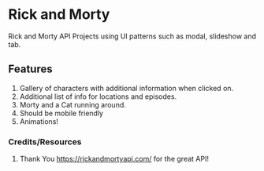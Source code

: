 <!-- Headings -->
# Rick and Morty
Rick and Morty API Projects using UI patterns such as modal, slideshow and tab.

## Features
1. Gallery of characters with additional information when clicked on.
2. Additional list of info for locations and episodes.
3. Morty and a Cat running around.
4. Should be mobile friendly
5. Animations!

### Credits/Resources
1. Thank You https://rickandmortyapi.com/ for the great API!

